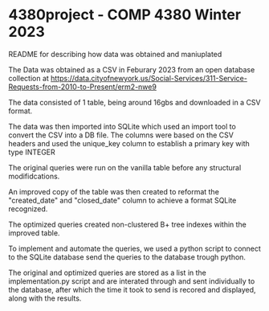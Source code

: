 # 4380project - COMP 4380 Winter 2023
README for describing how data was obtained and maniuplated

The Data was obtained as a CSV in Feburary 2023 from an open database collection at 
https://data.cityofnewyork.us/Social-Services/311-Service-Requests-from-2010-to-Present/erm2-nwe9


The data consisted of 1 table, being around 16gbs and downloaded in a CSV format.

The data was then imported into SQLite which used an import tool to convert the CSV into a DB file. The columns
were based on the CSV headers and used the unique_key column to establish a primary key with type INTEGER

The original queries were run on the vanilla table before any structural modifidcations.

An improved copy of the table was then created to reformat the "created_date" and "closed_date" column to achieve a format SQLite recognized.

The optimized queries created non-clustered B+ tree indexes within the improved table.

To implement and automate the queries, we used a python script to connect to the SQLite database send the queries to the database trough python.

The original and optimized queries are stored as a list in the implementation.py script and are interated through and sent individually to the database,
after which the time it took to send is recored and displayed, along with the results.

